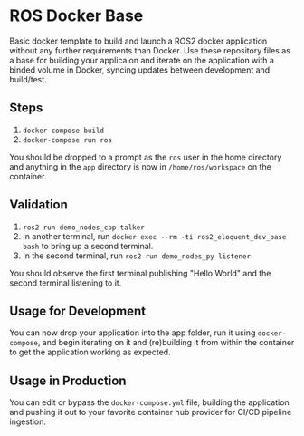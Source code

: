 # ROS Docker Base

Basic docker template to build and launch a ROS2 docker application without any further requirements than Docker.  Use these repository files as a base for building your applicaion and iterate on the application with a binded volume in Docker, syncing updates between development and build/test.

## Steps

1. `docker-compose build`
2. `docker-compose run ros`

You should be dropped to a prompt as the `ros` user in the home directory and anything in the `app` directory is now in `/home/ros/workspace` on the container.

## Validation

1. `ros2 run demo_nodes_cpp talker`
2. In another terminal, run `docker exec --rm -ti ros2_eloquent_dev_base bash` to bring up a second terminal.
3. In the second terminal, run `ros2 run demo_nodes_py listener`.

You should observe the first terminal publishing "Hello World" and the second terminal listening to it.

## Usage for Development

You can now drop your application into the app folder, run it using `docker-compose`, and begin iterating on it and (re)building it from within the container to get the application working as expected.

## Usage in Production

You can edit or bypass the `docker-compose.yml` file, building the application and pushing it out to your favorite container hub provider for CI/CD pipeline ingestion.
